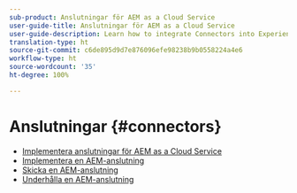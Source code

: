 ```yaml
---
sub-product: Anslutningar för AEM as a Cloud Service
user-guide-title: Anslutningar för AEM as a Cloud Service
user-guide-description: Learn how to integrate Connectors into Experience Manager as a Cloud Service.
translation-type: ht
source-git-commit: c6de895d9d7e876096efe98238b9b0558224a4e6
workflow-type: ht
source-wordcount: '35'
ht-degree: 100%

---
```



# Anslutningar {#connectors}

+ [Implementera anslutningar för AEM as a Cloud Service](/help/connectors/home.md)
+ [Implementera en AEM-anslutning](implement.md)
+ [Skicka en AEM-anslutning](submit.md)
+ [Underhålla en AEM-anslutning](maintain.md)
